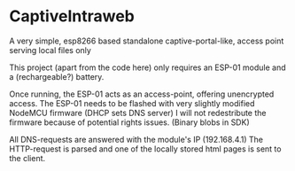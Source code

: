 # CaptiveIntraweb
A very simple, esp8266 based standalone captive-portal-like, access point serving local files only

This project (apart from the code here) only requires an ESP-01 module and a (rechargeable?) battery.

Once running, the ESP-01 acts as an access-point, offering unencrypted access.
The ESP-01 needs to be flashed with very slightly modified NodeMCU firmware (DHCP sets DNS server)
I will not redestribute the firmware because of potential rights issues. (Binary blobs in SDK)

All DNS-requests are answered with the module's IP (192.168.4.1)
The HTTP-request is parsed and one of the locally stored html pages is sent to the client.
